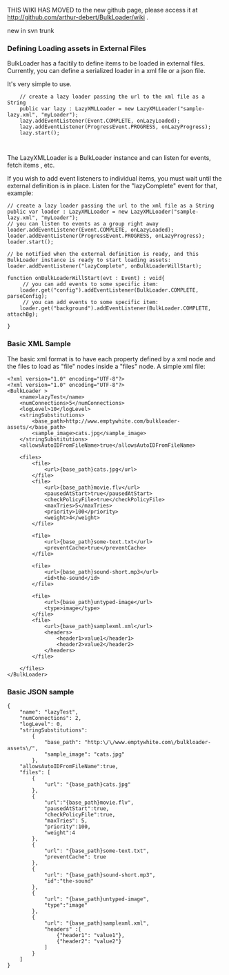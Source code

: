 THIS WIKI HAS MOVED to the new github page, please access it at http://github.com/arthur-debert/BulkLoader/wiki .

new in svn trunk

### Defining Loading assets in External Files ###

BulkLoader has a facitily to define items to be loaded in external files.
Currently, you can define a serialized loader in a xml file or a json file.

It's very simple to use.
```
	// create a lazy loader passing the url to the xml file as a String
	public var lazy : LazyXMLLoader = new LazyXMLLoader("sample-lazy.xml", "myLoader");
	lazy.addEventListener(Event.COMPLETE, onLazyLoaded);
    lazy.addEventListener(ProgressEvent.PROGRESS, onLazyProgress);
    lazy.start();

	
```
The LazyXMLLoader is a BulkLoader instance and can listen for events, fetch items , etc.

If you wish to add event listeners to individual items, you must wait until the external definition is in place. Listen for the "lazyComplete" event for that, example:
```
// create a lazy loader passing the url to the xml file as a String
public var loader : LazyXMLLoader = new LazyXMLLoader("sample-lazy.xml", "myLoader");
// you can listen to events as a group right away
loader.addEventListener(Event.COMPLETE, onLazyLoaded);
loader.addEventListener(ProgressEvent.PROGRESS, onLazyProgress);
loader.start();

// be notified when the external definition is ready, and this BulkLoader instance is ready to start loading assets:
loader.addEventListener("lazyComplete", onBulkLoaderWillStart);

function onBulkLoaderWillStart(evt : Event) : void{
     // you can add events to some specific item:
	loader.get("config").addEventListener(BulkLoader.COMPLETE, parseConfig);
	 // you can add events to some specific item:
	loader.get("background").addEventListener(BulkLoader.COMPLETE, attachBg);
	
}
```

### Basic XML Sample ###
The basic xml format is to have each property defined by a xml node and the files to load as "file" nodes inside a "files" node. A simple xml file:
```
<?xml version="1.0" encoding="UTF-8"?>
<?xml version="1.0" encoding="UTF-8"?>
<BulkLoader >
	<name>lazyTest</name>
	<numConnections>5</numConnections>
	<logLevel>10</logLevel>
	<stringSubstitutions>
		<base_path>http://www.emptywhite.com/bulkloader-assets/</base_path>
		<sample_image>cats.jpg</sample_image>
	</stringSubstitutions>
	<allowsAutoIDFromFileName>true</allowsAutoIDFromFileName>
	
	<files>
		<file>
			<url>{base_path}cats.jpg</url>
		</file>
		<file>
			<url>{base_path}movie.flv</url>
			<pausedAtStart>true</pausedAtStart>
			<checkPolicyFile>true</checkPolicyFile>
			<maxTries>5</maxTries>
			<priority>100</priority>
			<weight>4</weight>
		</file>
		
		<file>
			<url>{base_path}some-text.txt</url>
			<preventCache>true</preventCache>
		</file>
		
		<file>
			<url>{base_path}sound-short.mp3</url>
			<id>the-sound</id>
		</file>
		
		<file>
			<url>{base_path}untyped-image</url>
			<type>image</type>
		</file>
		<file>
			<url>{base_path}samplexml.xml</url>
			<headers>
				<header1>value1</header1>
				<header2>value2</header2>
			</headers>
		</file>
		
	</files>
</BulkLoader>

```

### Basic JSON sample ###
```
{
	"name": "lazyTest",
	"numConnections": 2,
	"logLevel": 0,
	"stringSubstitutions": 
		{
			"base_path": "http:\/\/www.emptywhite.com\/bulkloader-assets\/",
			"sample_image": "cats.jpg"
		},
	"allowsAutoIDFromFileName":true,
	"files": [
		{
			"url": "{base_path}cats.jpg"
		},
		{
			"url":"{base_path}movie.flv",
			"pausedAtStart":true,
			"checkPolicyFile":true,
			"maxTries": 5,
			"priority":100,
			"weight":4
		},
		{
			"url": "{base_path}some-text.txt",
			"preventCache": true
		},
		{
			"url": "{base_path}sound-short.mp3",
			"id":"the-sound"
		},
		{
			"url": "{base_path}untyped-image",
			"type":"image"
		},
		{
			"url": "{base_path}samplexml.xml",
			"headers" :[
			  	{"header1": "value1"},
				{"header2": "value2"}
			]
		}		
	]
}
```